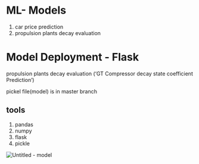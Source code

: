 # ML- Models
1. car price prediction
2. propulsion plants decay evaluation

# Model Deployment - Flask
propulsion plants decay evaluation  (‘GT Compressor decay state coefficient Prediction’)

pickel file(model) is in master branch

## tools
1. pandas
2. numpy
3. flask
4. pickle

![Untitled - model](https://user-images.githubusercontent.com/61379632/99529947-a7c68200-29c6-11eb-8b18-1a082295f2c0.png)


